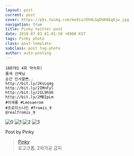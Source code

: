 ```yaml
---
layout: post
current: post
cover: https://pbs.twimg.com/media/DhHLGgDU0AEq6jw.jpg
navigation: true
title: Pinky twitter post
date: 2018-07-03 01:01:50 +0900 KST
tags: Pinky photo
class: post-template
subclass: post tag-photo
author: auto-posting
---
```


```  
180701 4회 약속회)  
롬새 선배님  
순간 인사할뻔..  
http://bit.ly/2KsLq4g   
http://bit.ly/2IMnFyl   
http://bit.ly/2IL9hX6   
http://bit.ly/2MBIpLm   
#이새롬 #Leesaerom  
#프로미스나인 #fromis_9  
@realfromis_9  

```

![0](https://pbs.twimg.com/media/DhHLEZMV4AE3T5T.jpg)
![1](https://pbs.twimg.com/media/DhHLFGyVAAEDWil.jpg)
![2](https://pbs.twimg.com/media/DhHLFztV4AAQc8r.jpg)
![3](https://pbs.twimg.com/media/DhHLGgDU0AEq6jw.jpg)


Post by Pinky

> [Pinky](https://twitter.com/pinkypic7)  
  로고크롭, 2차가공 금지